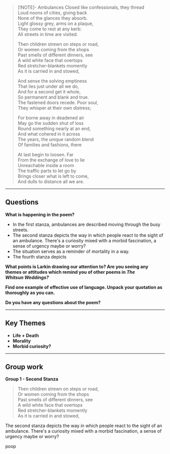 > [!NOTE]- Ambulances
> Closed like confessionals, they thread  
> Loud noons of cities, giving back  
> None of the glances they absorb.  
> Light glossy grey, arms on a plaque,  
> They come to rest at any kerb:  
> All streets in time are visited.  
>   
> Then children strewn on steps or road,  
> Or women coming from the shops  
> Past smells of different dinners, see  
> A wild white face that overtops  
> Red stretcher-blankets momently  
> As it is carried in and stowed,  
>   
> And sense the solving emptiness  
> That lies just under all we do,  
> And for a second get it whole,  
> So permanent and blank and true.  
> The fastened doors recede. Poor soul,  
> They whisper at their own distress;  
>   
> For borne away in deadened air  
> May go the sudden shut of loss  
> Round something nearly at an end,  
> And what cohered in it across  
> The years, the unique random blend  
> Of families and fashions, there  
>   
> At last begin to loosen. Far  
> From the exchange of love to lie  
> Unreachable inside a room  
> The traffic parts to let go by  
> Brings closer what is left to come,  
> And dulls to distance all we are.

-----
## Questions


**What is happening in the poem?**
- In the first stanza, ambulances are described moving through the busy streets.
- The second stanza depicts the way in which people react to the sight of an ambulance. There's a curiosity mixed with a morbid fascination, a sense of urgency maybe or worry?
- The situation serves as a reminder of mortality in a way.
- The fourth stanza depicts 

**What points is Larkin drawing our attention to? Are you seeing any themes or attitudes which remind you of other poems in _The Whitsun_ _Weddings?_**


**Find one example of effective use of language. Unpack your quotation as thoroughly as you can.**

**Do you have any questions about the poem?**


-----
## Key Themes
- **Life + Death**
- **Morality**
- **Morbid curiosity?**

-----
## Group work
**Group 1 - Second Stanza**

>Then children strewn on steps or road,  
>Or women coming from the shops  
>Past smells of different dinners, see  
>A wild white face that overtops  
>Red stretcher-blankets momently  
>As it is carried in and stowed,


The second stanza depicts the way in which people react to the sight of an ambulance. There's a curiosity mixed with a morbid fascination, a sense of urgency maybe or worry?

poop